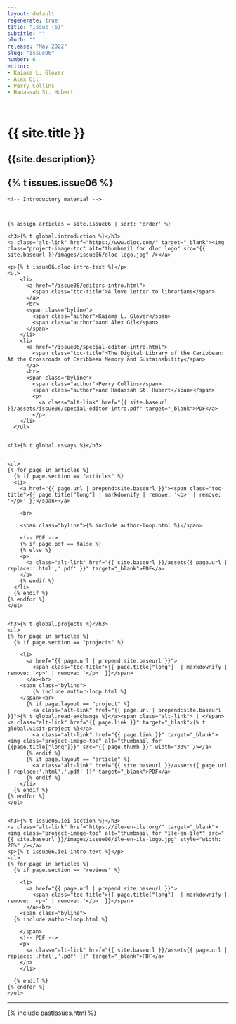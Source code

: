 ```yaml
---
layout: default
regenerate: true
title: "Issue (6)"
subtitle: ""
blurb: ""
release: "May 2022"
slug: "issue06"
number: 6
editor: 
- Kaiama L. Glover
- Alex Gil
- Perry Collins
- Hadassah St. Hubert

---
```


<h1 class="journal-title">{{ site.title }}</h1>
<h2 class="tagline">{{site.description}}</h2>


<h2>{% t issues.issue06 %}</h2>


<div id="toc">

    <!-- Introductory material -->
  
  

    {% assign articles = site.issue06 | sort: 'order' %}

    <h3>{% t global.introduction %}</h3>
    <a class="alt-link" href="https://www.dloc.com/" target="_blank"><img class="project-image-toc" alt="thumbnail for dloc logo" src="{{ site.baseurl }}/images/issue06/dloc-logo.jpg" /></a>

    <p>{% t issue06.dloc-intro-text %}</p>
    <ul>
        <li>
          <a href="/issue06/editors-intro.html">
            <span class="toc-title">A love letter to librarians</span>
          </a>
          <br>
          <span class="byline">          
            <span class="author">Kaiama L. Glover</span>
            <span class="author">and Alex Gil</span>
          </span>
        </li>
        <li>
          <a href="/issue06/special-editor-intro.html">
            <span class="toc-title">The Digital Library of the Caribbean: At the Crossroads of Caribbean Memory and Sustainability</span>
          </a>
          <br>
          <span class="byline">          
            <span class="author">Perry Collins</span>
            <span class="author">and Hadassah St. Hubert</span></span>
            <p>
              <a class="alt-link" href="{{ site.baseurl }}/assets/issue06/special-editor-intro.pdf" target="_blank">PDF</a>
            </p>
        </li>
      </ul>
    
    
    <h3>{% t global.essays %}</h3>

   
    <ul>
    {% for page in articles %}
      {% if page.section == "articles" %}
      <li>
        <a href="{{ page.url | prepend:site.baseurl }}"><span class="toc-title">{{ page.title["long"] | markdownify | remove: '<p>' | remove: '</p>' }}</span></a>
    
        <br>
        
        <span class="byline">{% include author-loop.html %}</span>
    
        <!-- PDF -->
        {% if page.pdf == false %}
        {% else %}
        <p>
          <a class="alt-link" href="{{ site.baseurl }}/assets{{ page.url | replace:'.html','.pdf' }}" target="_blank">PDF</a>
        </p>
        {% endif %}
      </li>
      {% endif %}
    {% endfor %}
    </ul>
    

    <h3>{% t global.projects %}</h3>
    <ul>
    {% for page in articles %}
      {% if page.section == "projects" %}
    
        <li>
          <a href="{{ page.url | prepend:site.baseurl }}">
            <span class="toc-title">{{ page.title["long"]  | markdownify | remove: '<p>' | remove: '</p>' }}</span>
          </a><br>
        <span class="byline"> 
            {% include author-loop.html %}
        </span><br>
          {% if page.layout == "project" %}
            <a class="alt-link" href="{{ page.url | prepend:site.baseurl }}">{% t global.read-exchange %}</a><span class="alt-link"> | </span><a class="alt-link" href="{{ page.link }}" target="_blank">{% t global.visit-project %}</a>      
            <a class="alt-link" href="{{ page.link }}" target="_blank"><img class="project-image-toc" alt="thumbnail for {{page.title["long"]}}" src="{{ page.thumb }}" width="33%" /></a>
          {% endif %}
          {% if page.layout == "article" %}
            <a class="alt-link" href="{{ site.baseurl }}/assets{{ page.url | replace:'.html','.pdf' }}" target="_blank">PDF</a> 
          {% endif %}
        </li>
      {% endif %}
    {% endfor %} 
    </ul>
    
    
    <h3>{% t issue06.iei-section %}</h3>
    <a class="alt-link" href="https://ile-en-ile.org/" target="_blank"><img class="project-image-toc" alt="thumbnail for *île-en-île*" src="{{ site.baseurl }}/images/issue06/ile-en-ile-logo.jpg" style="width: 20%" /></a>
    <p>{% t issue06.iei-intro-text %}</p>
    <ul>
    {% for page in articles %}
      {% if page.section == "reviews" %}
    
        <li>
          <a href="{{ page.url | prepend:site.baseurl }}">
            <span class="toc-title">{{ page.title["long"]  | markdownify | remove: '<p>' | remove: '</p>' }}</span>
          </a><br>
        <span class="byline">
      {% include author-loop.html %}
    
        </span>
        <!-- PDF -->
        <p>
          <a class="alt-link" href="{{ site.baseurl }}/assets{{ page.url | replace:'.html','.pdf' }}" target="_blank">PDF</a>     
        </p>
        </li>
    
      {% endif %}
    {% endfor %}
    </ul>

<hr>

{% include pastIssues.html %}
</div>